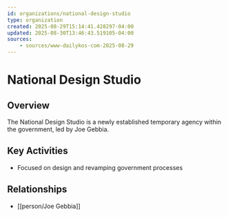 ```yaml
---
id: organizations/national-design-studio
type: organization
created: 2025-08-29T15:14:41.428297-04:00
updated: 2025-08-30T13:46:43.519105-04:00
sources:
    - sources/www-dailykos-com-2025-08-29
---
```


# National Design Studio

## Overview
The National Design Studio is a newly established temporary agency within the government, led by Joe Gebbia.

## Key Activities
- Focused on design and revamping government processes

## Relationships
- [[person/Joe Gebbia]]


